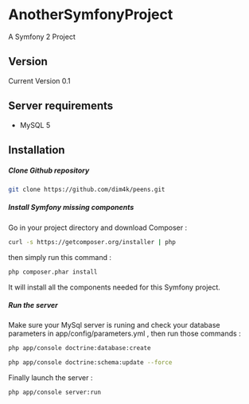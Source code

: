 AnotherSymfonyProject
=====


A Symfony 2 Project


Version
----

Current Version 0.1

Server requirements
----
* MySQL 5

Installation
----

##### Clone Github repository

```sh
git clone https://github.com/dim4k/peens.git
```

##### Install Symfony missing components

Go in your project directory and download Composer :

```sh
curl -s https://getcomposer.org/installer | php
```

then simply run this command :

```sh
php composer.phar install
```

It will install all the components needed for this Symfony project.

##### Run the server

Make sure your MySql server is runing and check your database parameters in app/config/parameters.yml , then run those commands :

```sh
php app/console doctrine:database:create
```

```sh
php app/console doctrine:schema:update --force
```

Finally launch the server :

```sh
php app/console server:run
```
